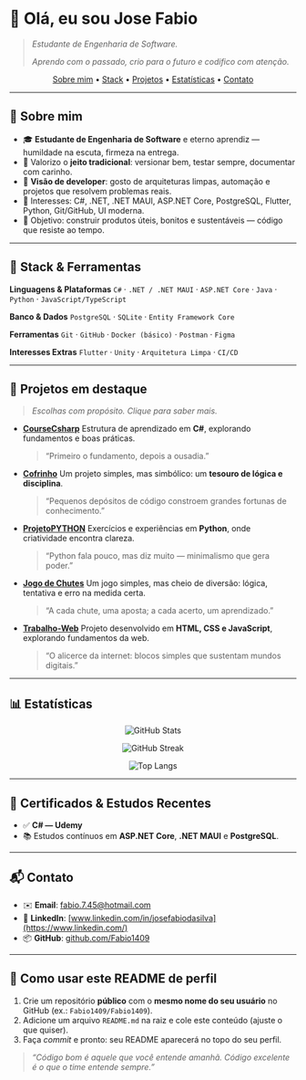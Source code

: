 # 👋 Olá, eu sou **Jose Fabio**

> *Estudante de Engenharia de Software.*
>
> *Aprendo com o passado, crio para o futuro e codifico com atenção.*

<p align="center">
  <a href="#-sobre-mim">Sobre mim</a> •
  <a href="#-stack--ferramentas">Stack</a> •
  <a href="#-projetos-em-destaque">Projetos</a> •
  <a href="#-estat%C3%ADsticas">Estatísticas</a> •
  <a href="#-contato">Contato</a>
</p>

---

## 🧭 Sobre mim

* 🎓 **Estudante de Engenharia de Software** e eterno aprendiz — humildade na escuta, firmeza na entrega.
* 🔧 Valorizo o **jeito tradicional**: versionar bem, testar sempre, documentar com carinho.
* 🚀 **Visão de developer**: gosto de arquiteturas limpas, automação e projetos que resolvem problemas reais.
* 🧠 Interesses: C#, .NET, .NET MAUI, ASP.NET Core, PostgreSQL, Flutter, Python, Git/GitHub, UI moderna.
* 🎯 Objetivo: construir produtos úteis, bonitos e sustentáveis — código que resiste ao tempo.

---

## 🧰 Stack & Ferramentas

**Linguagens & Plataformas**
`C#` · `.NET / .NET MAUI` · `ASP.NET Core` · `Java` · `Python` · `JavaScript/TypeScript`

**Banco & Dados**
`PostgreSQL` · `SQLite` · `Entity Framework Core`

**Ferramentas**
`Git` · `GitHub` · `Docker (básico)` · `Postman` · `Figma`

**Interesses Extras**
`Flutter` · `Unity` · `Arquitetura Limpa` · `CI/CD`

---

## 🌟 Projetos em destaque

> *Escolhas com propósito. Clique para saber mais.*

* **[CourseCsharp](https://github.com/Fabio1409/CourseCsharp)**
  Estrutura de aprendizado em **C#**, explorando fundamentos e boas práticas.

  > “Primeiro o fundamento, depois a ousadia.”

* **[Cofrinho](https://github.com/Fabio1409/Cofrinho)**
  Um projeto simples, mas simbólico: um **tesouro de lógica e disciplina**.

  > “Pequenos depósitos de código constroem grandes fortunas de conhecimento.”

* **[ProjetoPYTHON](https://github.com/Fabio1409/ProjetoPYTHON)**
  Exercícios e experiências em **Python**, onde criatividade encontra clareza.

  > “Python fala pouco, mas diz muito — minimalismo que gera poder.”

* **[Jogo de Chutes](https://github.com/Fabio1409/Jogo-de-Chutes)**
  Um jogo simples, mas cheio de diversão: lógica, tentativa e erro na medida certa.

  > “A cada chute, uma aposta; a cada acerto, um aprendizado.”

* **[Trabalho-Web](https://github.com/Fabio1409/Trabalho-Web)**
  Projeto desenvolvido em **HTML, CSS e JavaScript**, explorando fundamentos da web.

  > “O alicerce da internet: blocos simples que sustentam mundos digitais.”

---

## 📊 Estatísticas

<p align="center">
  <img src="https://github-readme-stats.vercel.app/api?username=Fabio1409&show_icons=true" alt="GitHub Stats" />
</p>
<p align="center">
  <img src="https://streak-stats.demolab.com?user=Fabio1409" alt="GitHub Streak" />
</p>
<p align="center">
  <img src="https://github-readme-stats.vercel.app/api/top-langs/?username=Fabio1409&layout=compact" alt="Top Langs" />
</p>

---

## 🪪 Certificados & Estudos Recentes

* ✅ **C# — Udemy**
* 📚 Estudos contínuos em **ASP.NET Core**, **.NET MAUI** e **PostgreSQL**.

---

## 📬 Contato

* ✉️ **Email**: [fabio.7.45@hotmail.com](mailto:fabio.7.45@hotmail.com)
* 💼 **LinkedIn**: [www.linkedin.com/in/josefabiodasilva](https://www.linkedin.com/)
* 📦 **GitHub**: [github.com/Fabio1409](https://github.com/Fabio1409)

---

## 📝 Como usar este README de perfil

1. Crie um repositório **público** com o **mesmo nome do seu usuário** no GitHub (ex.: `Fabio1409/Fabio1409`).
2. Adicione um arquivo `README.md` na raiz e cole este conteúdo (ajuste o que quiser).
3. Faça *commit* e pronto: seu README aparecerá no topo do seu perfil.

> *“Código bom é aquele que você entende amanhã. Código excelente é o que o time entende sempre.”*

